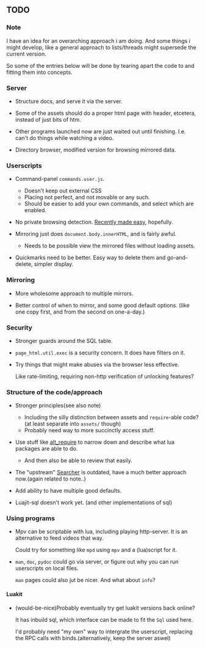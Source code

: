 ## TODO

### Note
I have an idea for an overarching approach i am doing.
And some things i might develop, like
a general approach to lists/threads might supersede the current version.

So some of the entries below will be done by tearing apart the code to
and fitting them into concepts.

### Server

* Structure docs, and serve it via the server.

* Some of the assets should do a proper html page with header, etcetera,
  instead of just bits of htm.

* Other programs launched now are just waited out until finishing. I.e. can't do
  things while watching a video.

* Directory browser, modified version for browsing mirrored data.

### Userscripts

* Command-panel `commands.user.js`.
  + Doesn't keep out external CSS
  + Placing not perfect, and not movable or any such.
  + Should be easier to add your own commands, and select which are enabled.

* No private browsing detection.
  [Recently made easy](http://www.greasespot.net/2016/04/greasemonkey-38-release.html),
  hopefully.

* Mirroring just does `document.body.innerHTML`, and is fairly awful.
  + Needs to be possible view the mirrored files without loading assets.

* Quickmarks need to be better. Easy way to delete them and go-and-delete,
  simpler display.

### Mirroring

* More wholesome approach to multiple mirrors.

* Better control of when to mirror, and some good default options.
  (like one copy first, and from the second on one-a-day.)

### Security
* Stronger guards around the SQL table.

* `page_html.util.exec` is a security concern. It does have filters on it.

* Try things that might make abuses via the browser less effective.

  Like rate-limiting, requiring non-http verification of unlocking features?
 
### Structure of the code/approach

* Stronger principles(see also note)

  + Including the silly distinction between assets and `require`-able code?
    (at least separate into `assets/` though)
  + Probably need way to more succinctly access stuff.

* Use stuff like [alt_require](https://github.com/o-jasper/alt_require.lua) to
  narrow down and describe what lua packages are able to do.

  + And then also be able to review that easily.

* The "upstream" [Searcher](https://github.com/o-jasper/lua_Searcher) is
  outdated, have a much better approach now.(again related to note..)

* Add ability to have multiple good defaults.

* Luajit-sql doesn't work yet. (and other implementations of sql)

### Using programs

* Mpv can be scriptable with lua, including playing http-server. It is an
  alternative to feed videos that way.

  Could try for something like `mpd` using `mpv` and a (lua)script for it.

* `man`, `doc`, `pydoc` could go via server, or figure out why you can
  run userscripts on local files.

  `man` pages could also jut be nicer. And what about `info`?

#### Luakit
* (would-be-nice)Probably eventually try get luakit versions back online?

  It has inbuild sql, which interface can be made to fit the `Sql` used here.

  I'd probably need "my own" way to intergrate the userscript, replacing the
  RPC calls with binds.(alternatively, keep the server aswel)
